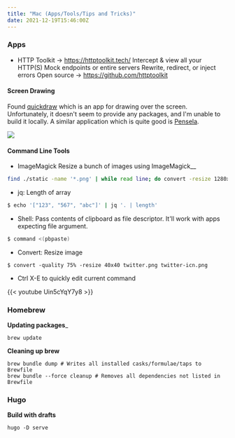 ```yaml
---
title: "Mac (Apps/Tools/Tips and Tricks)"
date: 2021-12-19T15:46:00Z
---
```


### Apps

* HTTP Toolkit -> https://httptoolkit.tech/
Intercept & view all your HTTP(S) Mock endpoints or entire servers Rewrite, redirect, or inject errors
Open source -> https://github.com/httptoolkit

#### Screen Drawing

Found [quickdraw](https://github.com/maxchuquimia/quickdraw) which is an app for drawing over the screen.
Unfortunately, it doesn't seem to provide any packages, and I'm unable to build it locally.
A similar application which is quite good is [Pensela](https://github.com/weiameili/Pensela).

![](/images/2021/12/pensela.png)

#### Command Line Tools

* ImageMagick Resize a bunch of images using ImageMagick__

```bash
find ./static -name '*.png' | while read line; do convert -resize 1280x1280 $line $line; done
```

* jq: Length of array

```sh
$ echo '["123", "567", "abc"]' | jq '. | length'
```

* Shell: Pass contents of clipboard as file descriptor. It'll work with apps expecting file argument.

```sh
$ command <(pbpaste)
```

* Convert: Resize image

```
$ convert -quality 75% -resize 40x40 twitter.png twitter-icn.png
```
* Ctrl X-E to quickly edit current command

{{< youtube Uin5cYqY7y8 >}}

### Homebrew

__Updating packages___
```shell
brew update
```

__Cleaning up brew__
```shell
brew bundle dump # Writes all installed casks/formulae/taps to Brewfile
brew bundle --force cleanup # Removes all dependencies not listed in Brewfile
```

### Hugo

__Build with drafts__
```shell
hugo -D serve
```


